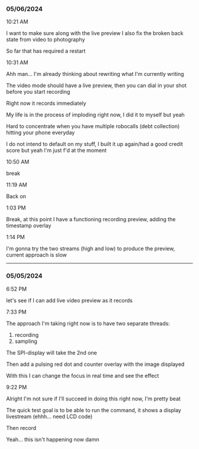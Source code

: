 ### 05/06/2024

10:21 AM

I want to make sure along with the live preview I also fix the broken back state from video to photography

So far that has required a restart

10:31 AM

Ahh man... I'm already thinking about rewriting what I'm currently writing

The video mode should have a live preview, then you can dial in your shot before you start recording

Right now it records immediately

My life is in the process of imploding right now, I did it to myself but yeah

Hard to concentrate when you have multiple robocalls (debt collection) hitting your phone everyday

I do not intend to default on my stuff, I built it up again/had a good credit score but yeah I'm just f'd at the moment

10:50 AM

break

11:19 AM

Back on

1:03 PM

Break, at this point I have a functioning recording preview, adding the timestamp overlay

1:14 PM

I'm gonna try the two streams (high and low) to produce the preview, current approach is slow



---

### 05/05/2024

6:52 PM

let's see if I can add live video preview as it records

7:33 PM

The approach I'm taking right now is to have two separate threads:

1) recording
2) sampling

The SPI-display will take the 2nd one

Then add a pulsing red dot and counter overlay with the image displayed

With this I can change the focus in real time and see the effect

9:22 PM

Alright I'm not sure if I'll succeed in doing this right now, I'm pretty beat

The quick test goal is to be able to run the command, it shows a display livestream (ehhh... need LCD code)

Then record

Yeah... this isn't happening now damn

